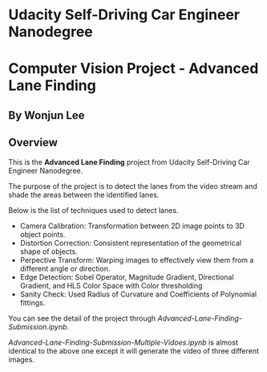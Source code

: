 # Udacity Self-Driving Car Engineer Nanodegree
# Computer Vision Project - Advanced Lane Finding
## By Wonjun Lee

## Overview

This is the **Advanced Lane Finding** project from Udacity Self-Driving Car Engineer Nanodegree.

The purpose of the project is to detect the lanes from the video stream and shade the areas between the identified lanes.

Below is the list of techniques used to detect lanes.

- Camera Calibration: Transformation between 2D image points to 3D object points.
- Distortion Correction: Consistent representation of the geometrical shape of objects.
- Perpective Transform: Warping images to effectively view them from a different angle or direction.
- Edge Detection: Sobel Operator, Magnitude Gradient, Directional Gradient, and HLS Color Space with Color thresholding
- Sanity Check: Used Radius of Curvature and Coefficients of Polynomial fittings.

You can see the detail of the project through *Advanced-Lane-Finding-Submission.ipynb*.

*Advanced-Lane-Finding-Submission-Multiple-Vidoes.ipynb* is almost identical to the above one except it will generate the video of three different images.